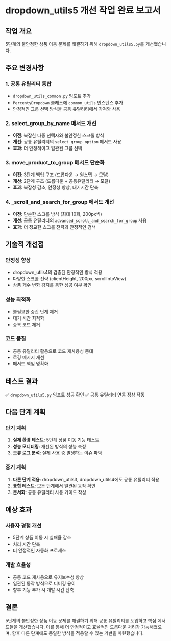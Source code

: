 # dropdown_utils5 개선 작업 완료 보고서

## 작업 개요
5단계의 불안정한 상품 이동 문제를 해결하기 위해 `dropdown_utils5.py`를 개선했습니다.

## 주요 변경사항

### 1. 공통 유틸리티 통합
- `dropdown_utils_common.py` 임포트 추가
- `PercentyDropdown` 클래스에 `common_utils` 인스턴스 추가
- 안정적인 그룹 선택 방식을 공통 유틸리티에서 가져와 사용

### 2. select_group_by_name 메서드 개선
- **이전**: 복잡한 다중 선택자와 불안정한 스크롤 방식
- **개선**: 공통 유틸리티의 `select_group_option` 메서드 사용
- **효과**: 더 안정적이고 일관된 그룹 선택

### 3. move_product_to_group 메서드 단순화
- **이전**: 3단계 백업 구조 (드롭다운 → 원스텝 → 모달)
- **개선**: 2단계 구조 (드롭다운 + 공통유틸리티 → 모달)
- **효과**: 복잡성 감소, 안정성 향상, 대기시간 단축

### 4. _scroll_and_search_for_group 메서드 개선
- **이전**: 단순한 스크롤 방식 (최대 10회, 200px씩)
- **개선**: 공통 유틸리티의 `advanced_scroll_and_search_for_group` 사용
- **효과**: 더 정교한 스크롤 전략과 안정적인 검색

## 기술적 개선점

### 안정성 향상
- dropdown_utils4의 검증된 안정적인 방식 적용
- 다양한 스크롤 전략 (clientHeight, 200px, scrollIntoView)
- 상품 개수 변화 감지를 통한 성공 여부 확인

### 성능 최적화
- 불필요한 중간 단계 제거
- 대기 시간 최적화
- 중복 코드 제거

### 코드 품질
- 공통 유틸리티 활용으로 코드 재사용성 증대
- 로깅 메시지 개선
- 메서드 책임 명확화

## 테스트 결과
✅ `dropdown_utils5.py` 임포트 성공 확인
✅ 공통 유틸리티 연동 정상 작동

## 다음 단계 계획

### 단기 계획
1. **실제 환경 테스트**: 5단계 상품 이동 기능 테스트
2. **성능 모니터링**: 개선된 방식의 성능 측정
3. **오류 로그 분석**: 실제 사용 중 발생하는 이슈 파악

### 중기 계획
1. **다른 단계 적용**: dropdown_utils3, dropdown_utils4에도 공통 유틸리티 적용
2. **통합 테스트**: 모든 단계에서 일관된 동작 확인
3. **문서화**: 공통 유틸리티 사용 가이드 작성

## 예상 효과

### 사용자 경험 개선
- 5단계 상품 이동 시 실패율 감소
- 처리 시간 단축
- 더 안정적인 자동화 프로세스

### 개발 효율성
- 공통 코드 재사용으로 유지보수성 향상
- 일관된 동작 방식으로 디버깅 용이
- 향후 기능 추가 시 개발 시간 단축

## 결론
5단계의 불안정한 상품 이동 문제를 해결하기 위해 공통 유틸리티를 도입하고 핵심 메서드들을 개선했습니다. 이를 통해 더 안정적이고 효율적인 드롭다운 처리가 가능해졌으며, 향후 다른 단계에도 동일한 방식을 적용할 수 있는 기반을 마련했습니다.